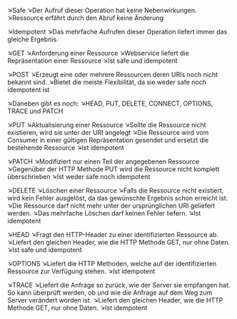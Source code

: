 ↘Safe 
	↘Der Aufruf dieser Operation hat keine Nebenwirkungen. 
	↘Ressource erfährt durch den Abruf keine Änderung 

↘Idempotent 
	↘Das mehrfache Aufrufen dieser Operation liefert immer das gleiche Ergebnis.



↘GET 
	↘Anforderung einer Ressource 
	↘Webservice liefert die Repräsentation einer Ressource 
	↘Ist safe und idempotent 
	
↘POST 
	↘Erzeugt eine oder mehrere Ressourcen deren URIs noch nicht bekannt sind. 
	↘Bietet die meiste Flexibilität, da sie weder safe noch idempotent ist 
	
↘Daneben gibt es noch: 
	↘HEAD, PUT, DELETE, CONNECT, OPTIONS, TRACE und PATCH



↘PUT 
	↘Aktualisierung einer Ressource 
	↘Sollte die Ressource nicht existieren, wird sie unter der URI angelegt 
	↘Die Ressource wird vom Consumer in einer gültigen Repräsentation gesendet und ersetzt die bestehende Ressource 
	↘Ist idempotent 
	
↘PATCH 
	↘Modifiziert nur einen Teil der angegebenen Ressource 
	↘Gegenüber der HTTP Methode PUT wird die Ressource nicht komplett überschrieben 
	↘Ist weder safe noch idempotent


↘DELETE 
	↘Löschen einer Ressource 
	↘Falls die Ressource nicht existiert, wird kein Fehler ausgelöst, da das gewünschte Ergebnis schon erreicht ist. 
	↘Die Ressource darf nicht mehr unter der ursprünglichen URI geliefert werden. 
	↘Das mehrfache Löschen darf keinen Fehler liefern. 
	↘Ist idempotent 
	
↘HEAD 
	↘Fragt den HTTP-Header zu einer identifizierten Ressource ab. 
	↘Liefert den gleichen Header, wie die HTTP Methode GET, nur ohne Daten. 
	↘Ist safe und idempotent

↘OPTIONS 
	↘Liefert die HTTP Methoden, welche auf der identifizierten Ressource zur Verfügung stehen. 
	↘Ist idempotent 
	
↘TRACE 
	↘Liefert die Anfrage so zurück, wie der Server sie empfangen hat. So kann überprüft werden, ob und wie die Anfrage auf dem Weg zum Server verändert worden ist. 
	↘Liefert den gleichen Header, wie die HTTP Methode GET, nur ohne Daten. 
	↘Ist idempotent